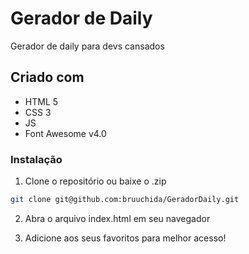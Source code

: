 # Gerador de Daily
Gerador de daily para devs cansados 

## Criado com

- HTML 5
- CSS 3
- JS
- Font Awesome v4.0

### Instalação

1. Clone o repositório ou baixe o .zip
```sh
git clone git@github.com:bruuchida/GeradorDaily.git
```

2. Abra o arquivo index.html em seu navegador

3. Adicione aos seus favoritos para melhor acesso!
